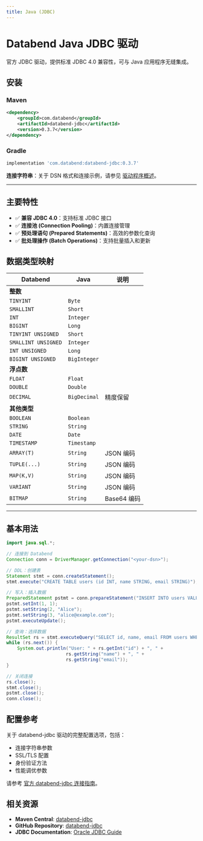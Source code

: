 ```yaml
---
title: Java (JDBC)
---
```


# Databend Java JDBC 驱动

官方 JDBC 驱动，提供标准 JDBC 4.0 兼容性，可与 Java 应用程序无缝集成。

## 安装

### Maven

```xml
<dependency>
    <groupId>com.databend</groupId>
    <artifactId>databend-jdbc</artifactId>
    <version>0.3.7</version>
</dependency>
```

### Gradle

```gradle
implementation 'com.databend:databend-jdbc:0.3.7'
```

**连接字符串**：关于 DSN 格式和连接示例，请参见 [驱动程序概述](./index.md#connection-string-dsn)。

---

## 主要特性

- ✅ **兼容 JDBC 4.0**：支持标准 JDBC 接口
- ✅ **连接池 (Connection Pooling)**：内置连接管理
- ✅ **预处理语句 (Prepared Statements)**：高效的参数化查询
- ✅ **批处理操作 (Batch Operations)**：支持批量插入和更新

## 数据类型映射

| Databend           | Java         | 说明              |
|--------------------|--------------|-------------------|
| **整数**           |              |                   |
| `TINYINT`          | `Byte`       |                   |
| `SMALLINT`         | `Short`      |                   |
| `INT`              | `Integer`    |                   |
| `BIGINT`           | `Long`       |                   |
| `TINYINT UNSIGNED` | `Short`      |                   |
| `SMALLINT UNSIGNED`| `Integer`    |                   |
| `INT UNSIGNED`     | `Long`       |                   |
| `BIGINT UNSIGNED`  | `BigInteger` |                   |
| **浮点数**         |              |                   |
| `FLOAT`            | `Float`      |                   |
| `DOUBLE`           | `Double`     |                   |
| `DECIMAL`          | `BigDecimal` | 精度保留          |
| **其他类型**       |              |                   |
| `BOOLEAN`          | `Boolean`    |                   |
| `STRING`           | `String`     |                   |
| `DATE`             | `Date`       |                   |
| `TIMESTAMP`        | `Timestamp`  |                   |
| `ARRAY(T)`         | `String`     | JSON 编码         |
| `TUPLE(...)`       | `String`     | JSON 编码         |
| `MAP(K,V)`         | `String`     | JSON 编码         |
| `VARIANT`          | `String`     | JSON 编码         |
| `BITMAP`           | `String`     | Base64 编码       |

---

## 基本用法

```java
import java.sql.*;

// 连接到 Databend
Connection conn = DriverManager.getConnection("<your-dsn>");

// DDL：创建表
Statement stmt = conn.createStatement();
stmt.execute("CREATE TABLE users (id INT, name STRING, email STRING)");

// 写入：插入数据
PreparedStatement pstmt = conn.prepareStatement("INSERT INTO users VALUES (?, ?, ?)");
pstmt.setInt(1, 1);
pstmt.setString(2, "Alice");
pstmt.setString(3, "alice@example.com");
pstmt.executeUpdate();

// 查询：选择数据
ResultSet rs = stmt.executeQuery("SELECT id, name, email FROM users WHERE id = 1");
while (rs.next()) {
    System.out.println("User: " + rs.getInt("id") + ", " + 
                      rs.getString("name") + ", " + 
                      rs.getString("email"));
}

// 关闭连接
rs.close();
stmt.close();
pstmt.close();
conn.close();
```

## 配置参考

关于 databend-jdbc 驱动的完整配置选项，包括：
- 连接字符串参数
- SSL/TLS 配置
- 身份验证方法
- 性能调优参数

请参考 [官方 databend-jdbc 连接指南](https://github.com/databendlabs/databend-jdbc/blob/main/docs/Connection.md)。

## 相关资源

- **Maven Central**: [databend-jdbc](https://repo1.maven.org/maven2/com/databend/databend-jdbc/)
- **GitHub Repository**: [databend-jdbc](https://github.com/databendlabs/databend-jdbc)
- **JDBC Documentation**: [Oracle JDBC Guide](https://docs.oracle.com/javase/tutorial/jdbc/)